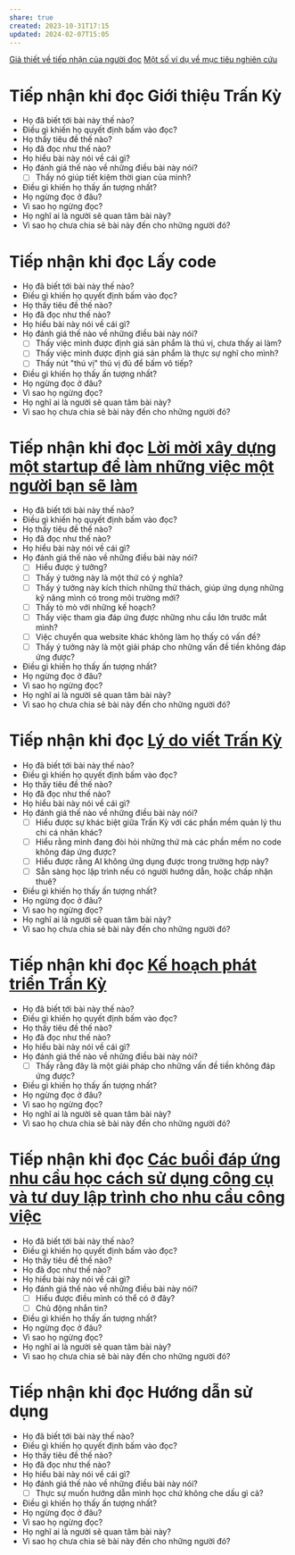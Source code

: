 ```yaml
---
share: true
created: 2023-10-31T17:15
updated: 2024-02-07T15:05
---
```


[Giả thiết về tiếp nhận của người đọc](../../../../2%20Gi%E1%BA%A3%20thuy%E1%BA%BFt/Gi%E1%BA%A3%20thi%E1%BA%BFt%20v%E1%BB%81%20ti%E1%BA%BFp%20nh%E1%BA%ADn%20c%E1%BB%A7a%20ng%C6%B0%E1%BB%9Di%20%C4%91%E1%BB%8Dc.md)
[Một số ví dụ về mục tiêu nghiên cứu](../../../../../../%E2%9A%A1Hi%E1%BB%83u%20bi%E1%BA%BFt%20s%C3%A2u/Qu%E1%BA%A3n%20l%C3%BD%20d%E1%BB%B1%20%C3%A1n,%20ph%C3%A1t%20tri%E1%BB%83n%20s%E1%BA%A3n%20ph%E1%BA%A9m,%20x%C3%A2y%20d%E1%BB%B1ng%20t%E1%BB%95%20ch%E1%BB%A9c/Ph%C3%A1t%20tri%E1%BB%83n%20s%E1%BA%A3n%20ph%E1%BA%A9m/Nghi%C3%AAn%20c%E1%BB%A9u,%20t%C3%ACm%20%C3%BD%20t%C6%B0%E1%BB%9Fng/Ng%C6%B0%E1%BB%9Di%20d%C3%B9ng/Ph%E1%BB%8Fng%20v%E1%BA%A5n/M%E1%BB%99t%20s%E1%BB%91%20v%C3%AD%20d%E1%BB%A5%20v%E1%BB%81%20m%E1%BB%A5c%20ti%C3%AAu%20nghi%C3%AAn%20c%E1%BB%A9u.md)

# Tiếp nhận khi đọc Giới thiệu Trấn Kỳ
- Họ đã biết tới bài này thế nào?
- Điều gì khiến họ quyết định bấm vào đọc?
- Họ thấy tiêu đề thế nào?
- Họ đã đọc như thế nào?
- Họ hiểu bài này nói về cái gì?
- Họ đánh giá thế nào về những điều bài này nói?
	- [ ] Thấy nó giúp tiết kiệm thời gian của mình?
- Điều gì khiến họ thấy ấn tượng nhất? 
- Họ ngừng đọc ở đâu?
- Vì sao họ ngừng đọc?
- Họ nghĩ ai là người sẽ quan tâm bài này?
- Vì sao họ chưa chia sẻ bài này đến cho những người đó?
# Tiếp nhận khi đọc Lấy code
- Họ đã biết tới bài này thế nào?
- Điều gì khiến họ quyết định bấm vào đọc?
- Họ thấy tiêu đề thế nào?
- Họ đã đọc như thế nào?
- Họ hiểu bài này nói về cái gì?
- Họ đánh giá thế nào về những điều bài này nói?
	- [ ] Thấy việc mình được định giá sản phẩm là thú vị, chưa thấy ai làm?
	- [ ] Thấy việc mình được định giá sản phẩm là thực sự nghĩ cho mình?
	- [ ] Thấy nút "thú vị" thú vị đủ để bấm vô tiếp?
- Điều gì khiến họ thấy ấn tượng nhất? 
- Họ ngừng đọc ở đâu?
- Vì sao họ ngừng đọc?
- Họ nghĩ ai là người sẽ quan tâm bài này?
- Vì sao họ chưa chia sẻ bài này đến cho những người đó?
# Tiếp nhận khi đọc [Lời mời xây dựng một startup để làm những việc một người bạn sẽ làm](../../../../9%20Blog/L%E1%BB%9Di%20m%E1%BB%9Di%20x%C3%A2y%20d%E1%BB%B1ng%20m%E1%BB%99t%20startup%20%C4%91%E1%BB%83%20l%C3%A0m%20nh%E1%BB%AFng%20vi%E1%BB%87c%20m%E1%BB%99t%20ng%C6%B0%E1%BB%9Di%20b%E1%BA%A1n%20s%E1%BA%BD%20l%C3%A0m.md)
- Họ đã biết tới bài này thế nào?
- Điều gì khiến họ quyết định bấm vào đọc?
- Họ thấy tiêu đề thế nào?
- Họ đã đọc như thế nào?
- Họ hiểu bài này nói về cái gì?
- Họ đánh giá thế nào về những điều bài này nói?
	- [ ] Hiểu được ý tưởng?
	- [ ] Thấy ý tưởng này là một thứ có ý nghĩa?
	- [ ] Thấy ý tưởng này kích thích những thử thách, giúp ứng dụng những kỹ năng mình có trong môi trường mới?
	- [ ] Thấy tò mò với những kế hoạch?
	- [ ] Thấy việc tham gia đáp ứng được những nhu cầu lớn trước mắt mình?
	- [ ] Việc chuyển qua website khác không làm họ thấy có vấn đề?
	- [ ] Thấy ý tưởng này là một giải pháp cho những vấn đề tiền không đáp ứng được?
- Điều gì khiến họ thấy ấn tượng nhất? 
- Họ ngừng đọc ở đâu?
- Vì sao họ ngừng đọc?
- Họ nghĩ ai là người sẽ quan tâm bài này?
- Vì sao họ chưa chia sẻ bài này đến cho những người đó?
# Tiếp nhận khi đọc [Lý do viết Trấn Kỳ](../../../../9%20Blog/L%C3%BD%20do%20vi%E1%BA%BFt%20Tr%E1%BA%A5n%20K%E1%BB%B3.md)
- Họ đã biết tới bài này thế nào?
- Điều gì khiến họ quyết định bấm vào đọc?
- Họ thấy tiêu đề thế nào?
- Họ đã đọc như thế nào?
- Họ hiểu bài này nói về cái gì?
- Họ đánh giá thế nào về những điều bài này nói?
	- [ ] Hiểu được sự khác biệt giữa Trấn Kỳ với các phần mềm quản lý thu chi cá nhân khác?
	- [ ] Hiểu rằng mình đang đòi hỏi những thứ mà các phần mềm no code không đáp ứng được?
	- [ ] Hiểu được rằng AI không ứng dụng được trong trường hợp này?
	- [ ] Sẵn sàng học lập trình nếu có người hướng dẫn, hoặc chấp nhận thuê?
- Điều gì khiến họ thấy ấn tượng nhất? 
- Họ ngừng đọc ở đâu?
- Vì sao họ ngừng đọc?
- Họ nghĩ ai là người sẽ quan tâm bài này?
- Vì sao họ chưa chia sẻ bài này đến cho những người đó?
# Tiếp nhận khi đọc [Kế hoạch phát triển Trấn Kỳ](../../../../9%20Blog/K%E1%BA%BF%20ho%E1%BA%A1ch%20ph%C3%A1t%20tri%E1%BB%83n%20Tr%E1%BA%A5n%20K%E1%BB%B3.md)
- Họ đã biết tới bài này thế nào?
- Điều gì khiến họ quyết định bấm vào đọc?
- Họ thấy tiêu đề thế nào?
- Họ đã đọc như thế nào?
- Họ hiểu bài này nói về cái gì?
- Họ đánh giá thế nào về những điều bài này nói?
	- [ ] Thấy rằng đây là một giải pháp cho những vấn đề tiền không đáp ứng được?
- Điều gì khiến họ thấy ấn tượng nhất? 
- Họ ngừng đọc ở đâu?
- Vì sao họ ngừng đọc?
- Họ nghĩ ai là người sẽ quan tâm bài này?
- Vì sao họ chưa chia sẻ bài này đến cho những người đó?
# Tiếp nhận khi đọc [Các buổi đáp ứng nhu cầu học cách sử dụng công cụ và tư duy lập trình cho nhu cầu công việc](../../../../../C%C3%A1c%20bu%E1%BB%95i%20%C4%91%C3%A1p%20%E1%BB%A9ng%20nhu%20c%E1%BA%A7u%20h%E1%BB%8Dc%20c%C3%A1ch%20s%E1%BB%AD%20d%E1%BB%A5ng%20c%C3%B4ng%20c%E1%BB%A5%20v%C3%A0%20t%C6%B0%20duy%20l%E1%BA%ADp%20tr%C3%ACnh%20cho%20nhu%20c%E1%BA%A7u%20c%C3%A1%20nh%C3%A2n%20ho%E1%BA%B7c%20nghi%C3%AAn%20c%E1%BB%A9u/9%20Blog/C%C3%A1c%20bu%E1%BB%95i%20%C4%91%C3%A1p%20%E1%BB%A9ng%20nhu%20c%E1%BA%A7u%20h%E1%BB%8Dc%20c%C3%A1ch%20s%E1%BB%AD%20d%E1%BB%A5ng%20c%C3%B4ng%20c%E1%BB%A5%20v%C3%A0%20t%C6%B0%20duy%20l%E1%BA%ADp%20tr%C3%ACnh%20cho%20nhu%20c%E1%BA%A7u%20c%C3%B4ng%20vi%E1%BB%87c.md)
- Họ đã biết tới bài này thế nào?
- Điều gì khiến họ quyết định bấm vào đọc?
- Họ thấy tiêu đề thế nào?
- Họ đã đọc như thế nào?
- Họ hiểu bài này nói về cái gì?
- Họ đánh giá thế nào về những điều bài này nói?
	- [ ] Hiểu được điều mình có thể có ở đây?
	- [ ] Chủ động nhắn tin?
- Điều gì khiến họ thấy ấn tượng nhất? 
- Họ ngừng đọc ở đâu?
- Vì sao họ ngừng đọc?
- Họ nghĩ ai là người sẽ quan tâm bài này?
- Vì sao họ chưa chia sẻ bài này đến cho những người đó?
# Tiếp nhận khi đọc Hướng dẫn sử dụng
- Họ đã biết tới bài này thế nào?
- Điều gì khiến họ quyết định bấm vào đọc?
- Họ thấy tiêu đề thế nào?
- Họ đã đọc như thế nào?
- Họ hiểu bài này nói về cái gì?
- Họ đánh giá thế nào về những điều bài này nói?
	- [ ] Thực sự muốn hướng dẫn mình học chứ không che dấu gì cả?
- Điều gì khiến họ thấy ấn tượng nhất? 
- Họ ngừng đọc ở đâu?
- Vì sao họ ngừng đọc?
- Họ nghĩ ai là người sẽ quan tâm bài này?
- Vì sao họ chưa chia sẻ bài này đến cho những người đó?